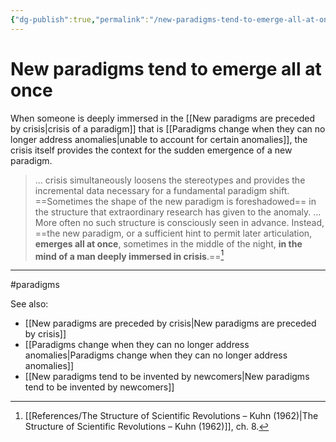 ```yaml
---
{"dg-publish":true,"permalink":"/new-paradigms-tend-to-emerge-all-at-once/"}
---
```



# New paradigms tend to emerge all at once

When someone is deeply immersed in the [[New paradigms are preceded by crisis\|crisis of a paradigm]] that is [[Paradigms change when they can no longer address anomalies\|unable to account for certain anomalies]], the crisis itself provides the context for the sudden emergence of a new paradigm.

> … crisis simultaneously loosens the stereotypes and provides the incremental data necessary for a fundamental paradigm shift. ==Sometimes the shape of the new paradigm is foreshadowed== in the structure that extraordinary research has given to the anomaly. … More often no such structure is consciously seen in advance. Instead, ==the new paradigm, or a sufficient hint to permit later articulation, **emerges all at once**, sometimes in the middle of the night, **in the mind of a man deeply immersed in crisis**.==[^1]


---
#paradigms 

See also:
- [[New paradigms are preceded by crisis\|New paradigms are preceded by crisis]]
- [[Paradigms change when they can no longer address anomalies\|Paradigms change when they can no longer address anomalies]]
- [[New paradigms tend to be invented by newcomers\|New paradigms tend to be invented by newcomers]]

[^1]: [[References/The Structure of Scientific Revolutions – Kuhn (1962)\|The Structure of Scientific Revolutions – Kuhn (1962)]], ch. 8.